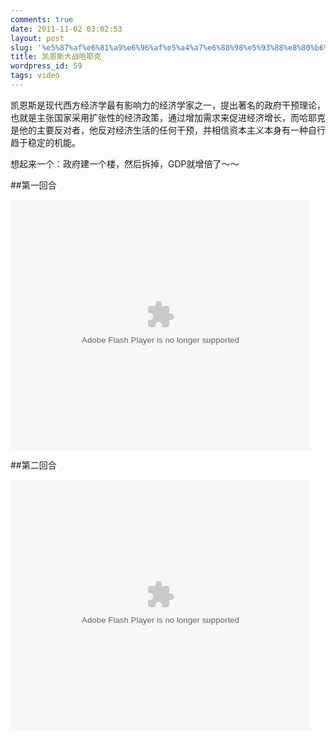 ```yaml
---
comments: true
date: 2011-11-02 03:02:53
layout: post
slug: '%e5%87%af%e6%81%a9%e6%96%af%e5%a4%a7%e6%88%98%e5%93%88%e8%80%b6%e5%85%8b'
title: 凯恩斯大战哈耶克
wordpress_id: 59
tags: video
---
```


     
 凯恩斯是现代西方经济学最有影响力的经济学家之一，提出著名的政府干预理论，也就是主张国家采用扩张性的经济政策，通过增加需求来促进经济增长，而哈耶克是他的主要反对者，他反对经济生活的任何干预，并相信资本主义本身有一种自行趋于稳定的机能。

想起来一个：政府建一个楼，然后拆掉，GDP就增倍了～～

##第一回合

<embed src="http://player.youku.com/player.php/sid/XMjc0MTgwMTgw/v.swf" allowFullScreen="true" quality="high" width="480" height="400" align="middle" allowScriptAccess="always" type="application/x-shockwave-flash"></embed>

##第二回合

<embed src="http://player.youku.com/player.php/sid/XMjk4ODgwNzg4/v.swf" allowFullScreen="true" quality="high" width="480" height="400" align="middle" allowScriptAccess="always" type="application/x-shockwave-flash"></embed>



